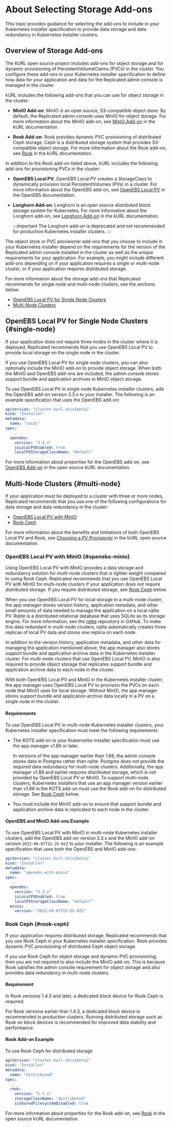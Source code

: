 # About Selecting Storage Add-ons

This topic provides guidance for selecting the add-ons to include in your Kubernetes installer specification to provide data storage and data redundancy in Kubernetes installer clusters.

## Overview of Storage Add-ons

The kURL open source project includes add-ons for object storage and for dynamic provisioning of PersistentVolumeClaims (PVCs) in the cluster. You configure these add-ons in your Kubernetes installer specification to define how data for your application and data for the Replicated admin console is managed in the cluster.

kURL includes the following add-ons that you can use for object storage in the cluster:

* **MinIO Add-on**: MinIO is an open source, S3-compatible object store. By default, the Replicated admin console uses MinIO for object storage. For more information about the MinIO add-on, see [MinIO Add-on](https://kurl.sh/docs/add-ons/minio) in the kURL documentation.

* **Rook Add-on**: Rook provides dynamic PVC provisioning of distributed Ceph storage. Ceph is a distributed storage system that provides S3-compatible object storage. For more information about the Rook add-on, see [Rook](https://kurl.sh/docs/add-ons/rook) in the kURL documentation.

In addition to the Rook add-on listed above, kURL includes the following add-ons for provisioning PVCs in the cluster:

* **OpenEBS Local PV**: OpenEBS Local PV creates a StorageClass to dynamically provision local PersistentVolumes (PVs) in a cluster. For more information about the OpenEBS add-on, see [OpenEBS Local PV](https://openebs.io/docs/concepts/localpv) in the OpenEBS documentation.

* **Longhorn Add-on**: Longhorn is an open source distributed block storage system for Kubernetes. For more information about the Longhorn add-on, see [Longhorn Add-on](https://kurl.sh/docs/add-ons/longhorn) in the kURL documentation.

  :::important
  The Longhorn add-on is deprecated and not recommended for production Kubernetes installer clusters.
  :::

The object store or PVC provisioner add-ons that you choose to include in your Kubernetes installer depend on the requirements for the version of the Replicated admin console installed in the cluster as well as the unique requirements for your application. For example, you might include different add-ons depending on if your application requires a single or multi-node cluster, or if your application requires distributed storage.

For more information about the storage add-ons that Replicated recommends for single node and multi-node clusters, see the sections below:
* [OpenEBS Local PV for Single Node Clusters](#single-node)
* [Multi-Node Clusters](#multi-node)

## OpenEBS Local PV for Single Node Clusters {#single-node}

If your application does not require three nodes in the cluster where it is deployed, Replicated recommends that you use OpenEBS Local PV to provide local storage on the single node in the cluster.

If you use OpenEBS Local PV for single node clusters, you can also optionally include the MinIO add-on to provide object storage. When both the MinIO and OpenEBS add-ons are included, the admin console stores support bundle and application archives in MinIO object storage.

To use OpenEBS Local PV in single node Kubernetes installer clusters, add the OpenEBS add-on version 3.3.x to your installer. The following is an example specification that uses the OpenEBS add-on:

```yaml
apiVersion: "cluster.kurl.sh/v1beta1"
kind: "Installer"
metadata:
  name: "local"
spec:
  ...
  openebs:
    version: "3.3.x"
    isLocalPVEnabled: true
    localPVStorageClassName: "default"
```

For more information about properties for the OpenEBS add-on, see [OpenEBS Add-on](https://kurl.sh/docs/add-ons/openebs) in the open source kURL documentation.

## Multi-Node Clusters {#multi-node}

If your application must be deployed to a cluster with three or more nodes, Replicated recommends that you use one of the following configurations for data storage and data redundancy in the cluster:

* [OpenEBS Local PV with MinIO](#openebs-minio)
* [Rook Ceph](#rook-ceph)

For more information about the benefits and limitations of both OpenEBS Local PV and Rook, see [Choosing a PV Provisioner](https://kurl.sh/docs/create-installer/choosing-a-pv-provisioner) in the kURL open source documentation.

### OpenEBS Local PV with MinIO {#openebs-minio}

Using OpenEBS Local PV with MinIO provides a data storage and redundancy solution for multi-node clusters that is lighter-weight compared to using Rook Ceph. Replicated recommends that you use OpenEBS Local PV with MinIO for multi-node clusters if your application does _not_ require distributed storage. If you require distributed storage, see [Rook Ceph](#rook-ceph) below.

When you use OpenEBS Local PV for local storage in a multi-node cluster, the app manager stores version history, application metadata, and other small amounts of data needed to manage the application on a local rqlite PV. Rqlite is a distributed relational database that uses SQLite as its storage engine. For more information, see the [rqlite](https://github.com/rqlite/rqlite) repository in GitHub. To make this data redundant in multi-node clusters, rqlite automatically creates three replicas of local PV data and stores one replica on each node.

In addition to the version history, application metadata, and other data for managing the application mentioned above, the app manager also stores support bundle and application archive data in the Kubernetes installer cluster. For multi-node clusters that use OpenEBS Local PV, MinIO is also required to provide object storage that replicates support bundle and application archive data to each node in the cluster.

With both OpenEBS Local PV and MinIO in the Kubernetes installer cluster, the app manager uses OpenEBS Local PV to provision the PVCs on each node that MinIO uses for local storage. Without MinIO, the app manager stores support bundle and application archive data locally in a PV on a single node in the cluster.

#### Requirements

To use OpenEBS Local PV in multi-node Kubernetes installer clusters, your Kubernetes installer specification must meet the following requirements:

* The KOTS add-on in your Kubernetes installer specification must use the app manager v1.89 or later.  

   In versions of the app manager earlier than 1.89, the admin console stores data in Postgres rather than rqlite. Postgres does not provide the required data redundancy for multi-node clusters. Additionally, the app manager v1.88 and earlier requires distributed storage, which is not provided by OpenEBS Local PV or MinIO. To support multi-node clusters, Kubernetes installers that use an app manager version earlier than v1.88 in the KOTS add-on must use the Rook add-on for distributed storage. See [Rook Ceph](#rook-ceph) below.

* You must include the MinIO add-on to ensure that support bundle and application archive data is replicated to each node in the cluster.

#### OpenEBS and MinIO Add-ons Example

To use OpenEBS Local PV with MinIO in multi-node Kubernetes installer clusters, add the OpenEBS add-on version 3.3.x and the MinIO add-on version `2022-09-07T22-25-02Z` to your installer. The following is an example specification that uses both the OpenEBS and MinIO add-ons:

```yaml
apiVersion: "cluster.kurl.sh/v1beta1"
kind: "Installer"
metadata:
  name: "openebs-with-minio"
spec:
  ...
  openebs:
    version: "3.3.x"
    isLocalPVEnabled: true
    localPVStorageClassName: "default"
  minio:
    version: "2022-09-07T22-25-02Z"
```

### Rook Ceph {#rook-ceph}

If your application requires distributed storage, Replicated recommends that you use Rook Ceph in your Kubernetes installer specification. ​​Rook provides dynamic PVC provisioning of distributed Ceph object storage.

If you use Rook Ceph for object storage and dynamic PVC provisioning, then you are not required to also include the MinIO add-on. This is because Rook satisfies the admin console requirement for object storage and also provides data redundancy in multi-node clusters.

#### Requirement

In Rook versions 1.4.3 and later, a dedicated block device for Rook Ceph is required.

For Rook versions earlier than 1.4.3, a dedicated block device is recommended in production clusters. Running distributed storage such as Rook on block devices is recommended for improved data stability and performance.

#### Rook Add-on Example

To use Rook Ceph for distributed storage

```yaml
apiVersion: "cluster.kurl.sh/v1beta1"
kind: "Installer"
metadata:
  name: "distributed"
spec:
  ...
  rook:
    version: "1.7.x"
    storageClassName: "distributed"
    isSharedFilesystemDisabled: true
```

For more information about properties for the Rook add-on, see [Rook](https://kurl.sh/docs/add-ons/rook) in the open source kURL documentation.
